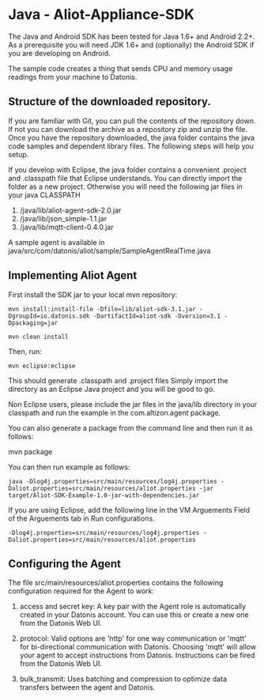 Java - Aliot-Appliance-SDK
==========================

The Java and Android SDK has been tested for Java 1.6+ and Android 2.2+. As a prerequisite you will need JDK 1.6+ and (optionally) the Android SDK if you are developing on Android.

The sample code creates a thing that sends CPU and memory usage readings from your machine to Datonis.

Structure of the downloaded repository.
------------------------------------------

If you are familiar with Git, you can pull the contents of the repository down. If not you can download the archive as a repository zip and unzip the file. Once you have the repository downloaded, the java folder contains the java code samples and dependent library files. The following steps will help you setup.

If you develop with Eclipse, the java folder contains a convenient .project and .classpath file that Eclipse understands. You can directly import the
folder as a new project. Otherwise you will need the following jar files in your java CLASSPATH
1. /java/lib/aliot-agent-sdk-2.0.jar
2. /java/lib/json_simple-1.1.jar
3. /java/lib/mqtt-client-0.4.0.jar

A sample agent is available in java/src/com/datonis/aliot/sample/SampleAgentRealTime.java

Implementing Aliot Agent
------------------------

First install the SDK jar to your local mvn repository:

    mvn install:install-file -Dfile=lib/aliot-sdk-3.1.jar -DgroupId=io.datonis.sdk -DartifactId=aliot-sdk -Dversion=3.1 -Dpackaging=jar

    mvn clean install

Then, run:

    mvn eclipse:eclipse

This should generate .classpath and .project files
Simply import the directory as an Eclipse Java project and you will be good to go.

Non Eclipse users, please include the jar files in the java/lib directory in your classpath and run the example in the com.altizon.agent package.

You can also generate a package from the command line and then run it as follows:

mvn package

You can then run example as follows:

    java -Dlog4j.properties=src/main/resources/log4j.properties -Daliot.properties=src/main/resources/aliot.properties -jar target/Aliot-SDK-Example-1.0-jar-with-dependencies.jar

If you are using Eclipse, add the following line in the VM Arguements Field of the Arguements tab in Run configurations.

    -Dlog4j.properties=src/main/resources/log4j.properties -Daliot.properties=src/main/resources/aliot.properties

Configuring the Agent
---------------------

The file src/main/resources/aliot.properties contains the following configuration required for the Agent to work:

1) access and secret key: A key pair with the Agent role is automatically created in your Datonis account. You can use this or create a new one from the Datonis Web UI.

2) protocol: Valid options are 'http' for one way communication or 'mqtt' for bi-directional communication with Datonis. Choosing 'mqtt' will allow your agent to accept instructions from Datonis. Instructions can be fired from the Datonis Web UI.

3) bulk_transmit: Uses batching and compression to optimize data transfers between the agent and Datonis.

